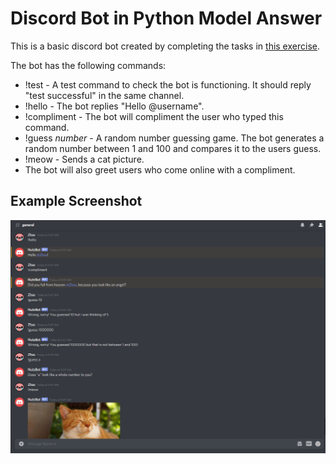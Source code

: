# Discord Bot in Python Model Answer
This is a basic discord bot created by completing the tasks in [this exercise](https://github.com/Ztuu/Discord-Python-Bot-Tutorial).

The bot has the following commands:
* !test - A test command to check the bot is functioning. It should reply "test successful" in the same channel.
* !hello - The bot replies "Hello \@username".
* !compliment - The bot will compliment the user who typed this command.
* !guess *number* - A random number guessing game. The bot generates a random
number between 1 and 100 and compares it to the users guess.
* !meow - Sends a cat picture.
* The bot will also greet users who come online with a compliment.

## Example Screenshot
![example screenshot of bot commands](/images/example.png "example screenshot of bot commands")
